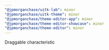 ```yaml
---
"@jpmorganchase/uitk-lab": minor
"@jpmorganchase/uitk-theme": minor
"@jpmorganchase/theme-editor-app": minor
"@jpmorganchase/theme-editor-showcase": minor
"@jpmorganchase/theme-editor": minor
---
```


Draggable characteristic
